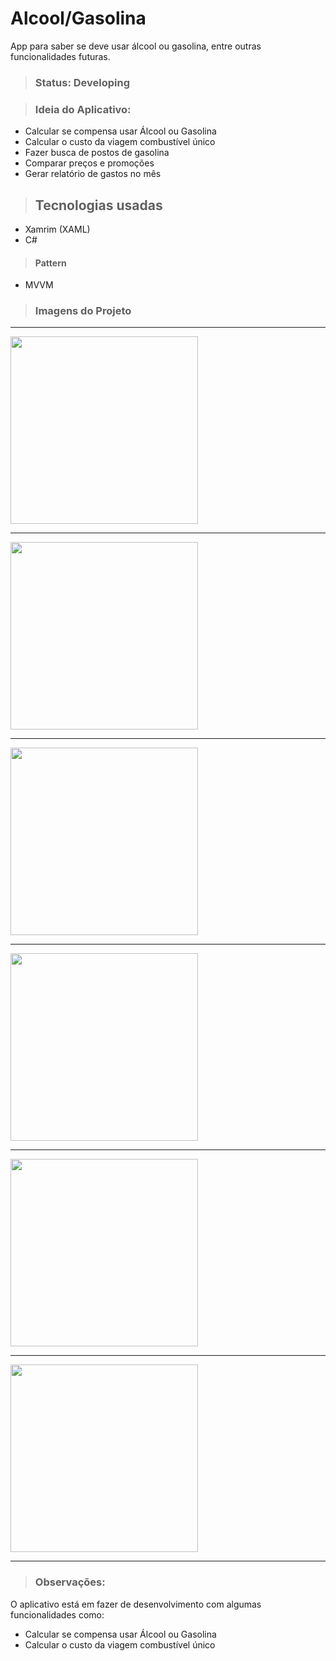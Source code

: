 # Alcool/Gasolina
App para saber se deve usar álcool ou gasolina, entre outras funcionalidades futuras.

> ### Status: Developing

> ### Ideia do Aplicativo:
+ Calcular se compensa usar Álcool ou Gasolina
+ Calcular o custo da viagem combustível único
+ Fazer busca de postos de gasolina
+ Comparar preços e promoções
+ Gerar relatório de gastos no mês

> ## Tecnologias usadas
- Xamrim (XAML)
- C#

> #### Pattern
+ MVVM

> ### Imagens do Projeto
<hr>
<img src="https://github.com/ivoosantos/AlcoolOrGasolina/blob/master/assets/imagesApp/img01.jpeg" width="300" heigth="500"></img>

<hr>
<img src="https://github.com/ivoosantos/AlcoolOrGasolina/blob/master/assets/imagesApp/img02.jpeg" width="300" heigth="500"></img>

<hr>
<img src="https://github.com/ivoosantos/AlcoolOrGasolina/blob/master/assets/imagesApp/img03.jpeg" width="300" heigth="500"></img>

<hr>
<img src="https://github.com/ivoosantos/AlcoolOrGasolina/blob/master/assets/imagesApp/img04.jpeg" width="300" heigth="500"></img>

<hr>
<img src="https://github.com/ivoosantos/AlcoolOrGasolina/blob/master/assets/imagesApp/img05.jpeg" width="300" heigth="500"></img>

<hr>
<img src="https://github.com/ivoosantos/AlcoolOrGasolina/blob/master/assets/imagesApp/img06.jpeg" width="300" heigth="500"></img>

<hr>

> ### Observações:
<p>O aplicativo está em fazer de desenvolvimento com algumas funcionalidades como:</p>

+ Calcular se compensa usar Álcool ou Gasolina
+ Calcular o custo da viagem combustível único
